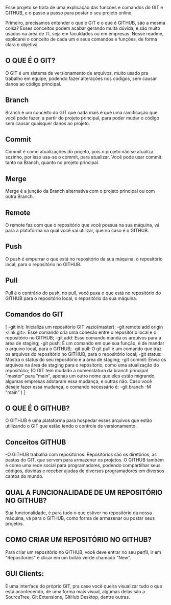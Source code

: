 Esse projeto se trata de uma explicação das funções e comandos do GIT e GITHUB, e o passo a passo para postar o seu projeto online.

Primeiro, precisamos entender o que é GIT e o que é GITHUB, são a mesma coisa? Esses conceitos podem acabar gerando muita dúvida, e são muito usados na área de TI, seja em faculdades ou em empresas. Nesse readme, explicarei o conceito de cada um e seus comandos e funções, de forma clara e objetiva.

## O QUE É O GIT?
 O GIT é um sistema de versionamento de arquivos, muito usado pra trabalho em equipe, podendo fazer alterações nos códigos, sem causar danos ao código principal.

## Branch
 Branch é um conceito do GIT que nada mais é que uma ramificação que você pode fazer, a partir do projeto principal, para poder mudar o código sem causar quaisquer danos ao projeto.

## Commit
 Commit é como atualizações do projeto, pois o projeto não se atualiza sozinho, por isso usa-se o commit, para atualizar. Você pode usar commit tanto na Branch, quanto no projeto principal.

## Merge
 Merge é a junção da Branch alternativa com o projeto principal ou com outra Branch.

## Remote
 O remote faz com que o repositório que você possua na sua máquina, vá para a plataforma na qual você vai utilizar, que no caso é o GITHUB.

## Push
 O push é empurrar o que está no repositório da sua máquina, o repositório local, para o repositório no GITHUB.

## Pull
 Pull é o contrário do push, no pull, você puxa o que está no repositório do GITHUB para o repositório local, o repositório da sua máquina.

## Comandos do GIT
 [ 
   -git init: Inicializa um repositório GIT vazio(master);
   -git remote add origin <link.git>: Esse comando cria uma conexão entre o repositório local e o repositório no GITHUB;
   -git add: Esse comando manda os arquivos para a área de staging;
   -git push: É um comando em que sua função, é de mandar o arquivo local, para o GITHUB;
   -git pull: O git pull é um comando que traz os arquivos do repositório no GITHUB, para o repositório local;
   -git status: Mostra o status do seu repositório e a área de staging;
   -git commit: Envia os arquivos na área de staging para o repósitorio, como uma atualização do repositório;
   (O GIT tem mudado a nomenclatura da branch principal "master" para "main", apenas um outro nome que eles estão migrando, algumas empresas adotaram essa mudança, e outras não. Caso você deseje fazer essa mudança, o comando necessário é: 
    -git branch -M "main"
   )
 ]

## O QUE É O GITHUB?
 O GITHUB é uma plataforma para hospedar esses arquivos que estão utilizando o GIT que estão tendo o controle de versionamento. 

## Conceitos GITHUB
 -O GITHUB trabalha com repositórios. Repositórios são os diretórios, as pastas do GIT, que servem para armazenar os projetos.
O GITHUB também é como uma rede social para programadores, podendo compartilhar seus códigos, dúvidas e receber ajudas de diversos programadores em diversos cantos do mundo.
 

## QUAL A FUNCIONALIDADE DE UM REPOSITÓRIO NO GITHUB?
 Sua funcionalidade, é para tudo o que estiver no repositório da nossa máquina, vá para o GITHUB, como forma de armazenar ou postar seus projetos.

## COMO CRIAR UM REPOSITÓRIO NO GITHUB?
 Para criar um repositório no GITHUB, você deve entrar no seu perfil, ir em "Repositories" e clicar em um botão verde    chamado "New". 

## GUI Clients: 
 É uma interface do próprio GIT, pra caso você queira visualizar tudo o que está acontecendo, de uma forma mais visual, algumas delas são a SourceTree, Git Extensions, GitHub Desktop, dentre outras.

